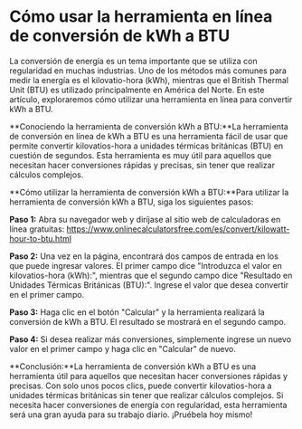 Cómo usar la herramienta en línea de conversión de kWh a BTU
============================================================

La conversión de energía es un tema importante que se utiliza con regularidad en muchas industrias. Uno de los métodos más comunes para medir la energía es el kilovatio-hora (kWh), mientras que el British Thermal Unit (BTU) es utilizado principalmente en América del Norte. En este artículo, exploraremos cómo utilizar una herramienta en línea para convertir kWh a BTU.

**Conociendo la herramienta de conversión kWh a BTU:**La herramienta de conversión en línea de kWh a BTU es una herramienta fácil de usar que permite convertir kilovatios-hora a unidades térmicas británicas (BTU) en cuestión de segundos. Esta herramienta es muy útil para aquellos que necesitan hacer conversiones rápidas y precisas, sin tener que realizar cálculos complejos.

**Cómo utilizar la herramienta de conversión kWh a BTU:**Para utilizar la herramienta de conversión kWh a BTU, siga los siguientes pasos:

**Paso 1:** Abra su navegador web y diríjase al sitio web de calculadoras en línea gratuitas: <https://www.onlinecalculatorsfree.com/es/convert/kilowatt-hour-to-btu.html>

**Paso 2:** Una vez en la página, encontrará dos campos de entrada en los que puede ingresar valores. El primer campo dice "Introduzca el valor en kilovatios-hora (kWh):", mientras que el segundo campo dice "Resultado en Unidades Térmicas Británicas (BTU):". Ingrese el valor que desea convertir en el primer campo.

**Paso 3:** Haga clic en el botón "Calcular" y la herramienta realizará la conversión de kWh a BTU. El resultado se mostrará en el segundo campo.

**Paso 4:** Si desea realizar más conversiones, simplemente ingrese un nuevo valor en el primer campo y haga clic en "Calcular" de nuevo.

**Conclusión:**La herramienta de conversión kWh a BTU es una herramienta útil para aquellos que necesitan hacer conversiones rápidas y precisas. Con solo unos pocos clics, puede convertir kilovatios-hora a unidades térmicas británicas sin tener que realizar cálculos complejos. Si necesita hacer conversiones de energía con regularidad, esta herramienta será una gran ayuda para su trabajo diario. ¡Pruébela hoy mismo!
